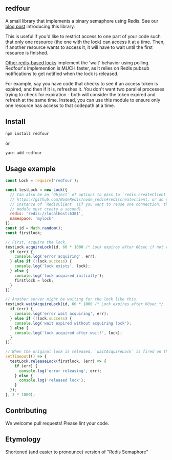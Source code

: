## redfour

A small library that implements a binary semaphore using Redis. See our [blog post](https://mixmax.com/blog/redfour-semaphore-redis-node) introducing this library.

This is useful if you'd like to restrict access to one part of your code such that only one resource (the one with the lock) can access it at a time. Then, if another resource wants to access it, it will have to wait until the first resource is finished.

[Other redis-based locks](https://github.com/TheDeveloper/warlock/blob/master/lib/warlock.js#L67) implement the 'wait' behavior using polling. Redfour's implemention is MUCH faster, as it relies on Redis pubsub notifications to get notified when the lock is released.

For example, say you have code that checks to see if an access token is expired, and then if it is, refreshes it. You don't want two parallel processes trying to check for expiration - both will consider the token expired and refresh at the same time. Instead, you can use this module to ensure only one resource has access to that codepath at a time.

## Install

```sh
npm install redfour
```

or

```sh
yarn add redfour
```

## Usage example

```js
const Lock = require('redfour');

const testLock = new Lock({
  // Can also be an `Object` of options to pass to `redis.createClient`
  // https://github.com/NodeRedis/node_redis#rediscreateclient, or an existing
  // instance of `RedisClient` (if you want to reuse one connection, though this
  // module must create a second).
  redis: 'redis://localhost:6381',
  namespace: 'mylock'
});
const id = Math.random();
const firstlock;

// First, acquire the lock.
testLock.acquireLock(id, 60 * 1000 /* Lock expires after 60sec if not released */ , function(err, lock) {
  if (err) {
    console.log('error acquiring', err);
  } else if (!lock.success) {
    console.log('lock exists', lock);
  } else {
    console.log('lock acquired initially');
    firstlock = lock;
  }
});

// Another server might be waiting for the lock like this.
testLock.waitAcquireLock(id, 60 * 1000 /* Lock expires after 60sec */ , 10 * 1000 /* Wait for lock for up to 10sec */ , function(err, lock) {
  if (err) {
    console.log('error wait acquiring', err);
  } else if (!lock.success) {
    console.log('wait expired without acquiring lock');
  } else {
    console.log('lock acquired after wait!', lock);
  }
});

// When the original lock is released, `waitAcquireLock` is fired on the other server.
setTimeout(() => {
  testLock.releaseLock(firstlock, (err) => {
    if (err) {
      console.log('error releasing', err);
    } else {
      console.log('released lock');
    }
  });
}, 3 * 1000);
```

## Contributing

We welcome pull requests! Please lint your code.

## Etymology

Shortened (and easier to pronounce) version of "Redis Semaphore"
